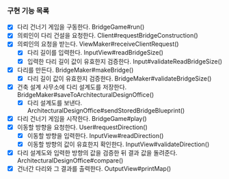 ### 구현 기능 목록

- [x] 다리 건너기 게임을 구동한다. BridgeGame#run()
- [x] 의뢰인이 다리 건설을 요청한다. Client#requestBridgeConstruction()
- [x] 의뢰인의 요청을 받는다. ViewMaker#receiveClientRequest()
  - [x] 다리 길이를 입력한다. InputView#readBridgeSize()
  - [x] 입력한 다리 길이 값이 유효한지 검증한다. Input#validateReadBridgeSize()
- [x] 다리를 만든다. BridgeMaker#makeBridge()
  - [x] 다리 길이 값이 유효한지 검증한다. BridgeMaker#validateBridgeSize()
- [x] 건축 설계 사무소에 다리 설계도를 저장한다. BridgeMaker#saveToArchitecturalDesignOffice()
  - [x] 다리 설계도를 보낸다. ArchitecturalDesignOffice#sendStoredBridgeBlueprint()
- [x] 다리 건너기 게임을 시작한다. BridgeGame#play()
- [x] 이동할 방향을 요청한다. User#requestDirection()
  - [x] 이동할 방향을 입력한다. InputView#readDirection()
  - [x] 이동할 방향의 값이 유효한지 확인한다. InputView#validateDirection()
- [x] 다리 설계도와 입력한 방향의 값을 검증한 뒤 결과 값을 돌려준다. ArchitecturalDesignOffice#compare()
- [x] 건너간 다리와 그 결과를 출력한다. OutputView#printMap()
